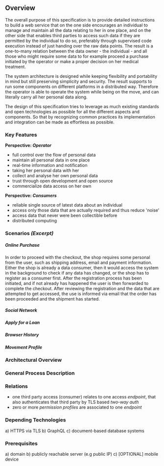 ## Overview



The overall purpose of this specification is to provide detailed instructions to build a web service
that on the one side encourages an individual to manage and maintain all the data relating to her 
in one place, and on the other side that enables third parties to access such data if they are 
permitted by the individual to do so, preferably through supervised code execution instead of just 
handing over the raw data points.
The result is a one-to-many relation between the data owner - the individual - and all those who 
might require some data to for example proceed a purchase initiated by the operator or make a proper 
decision on her medical treatment. 

The system architecture is designed while keeping flexibility and portability in mind but still 
preserving simplicity and security. The result supports to run some components on different 
platforms in a distributed way. Therefore the operator is able to operate the system while being on 
the move, and can literally carry all her personal data along.

The design of this specification tries to leverage as much existing standards and open technologies 
as possible for all the different aspects and components. So that by recognizing common practices 
its implementation and integration can be made as effortless as possible. 



### Key Features

__Perspective: *Operator*__

+   full control over the flow of personal data
+   maintain all personal data in one place
+   real-time information and notification
+   taking her personal data with her
+   collect and analyse her own personal data
+   trust through open development and open source
+   commercialize data access on her own


__Perspective: *Consumers*__

+   reliable single source of latest data about an individual
+   access only those data that are actually required and thus reduce 'noise'
+   access data that never were been collectible before
+   distributed computing


### Scenarios *(Excerpt)*

##### Online Purchase

In order to proceed with the checkout, the shop requires some personal from the user, such as 
shipping address, email and payment information. Either the shop is already a data consumer, then
it would access the system in the background to check if any data has changed, or the shop has to 
register as a consumer first. After the registration process has been initiated, and if not already 
has happened the user is then forwarded to complete the checkout. 
After reviewing the registration and the data that are attempted to get accessed, the use is 
informed via email that the order has been proceeded and the shipment has started.


##### Social Network 




##### Apply for a Loan




##### Browser History
 


##### Movement Profile

 



### Architectural Overview



### General Process Description



### Relations

+   one third party access (consumer) relates to one access *endpoint*, that also authenticates that
    third party by TLS based *two-way auth* 
+   zero or more *permission profiles* are associated to one *endpoint*



### Depending Technologies

a)  HTTPS via TLS
b)  GraphQL
c)  document-based database systems



### Prerequisites

a)  domain
b)  publicly reachable server (e.g public IP)
c)  [OPTIONAL] mobile device

